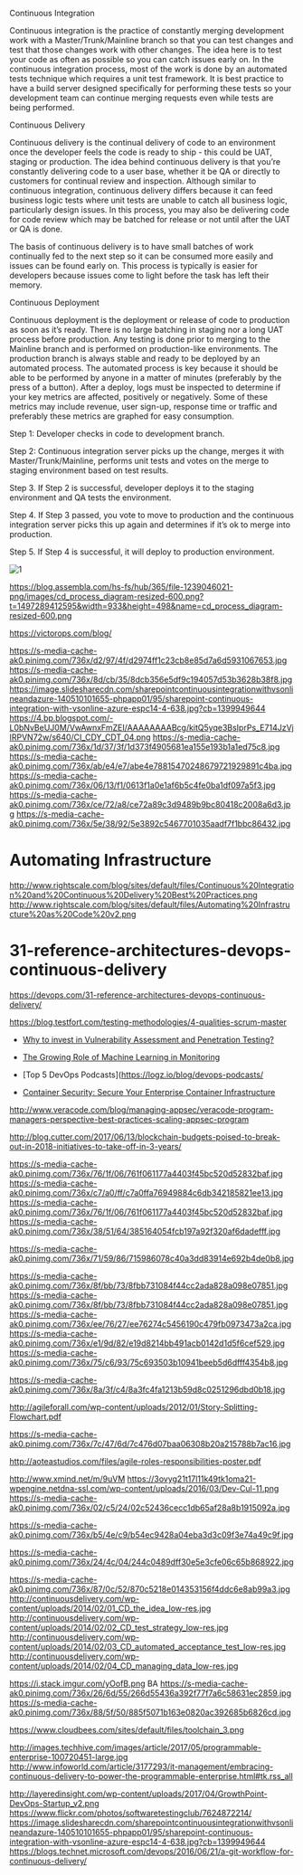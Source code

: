 
Continuous Integration
 

Continuous integration is the practice of constantly merging development work with a Master/Trunk/Mainline branch so that you can test changes and test that those changes work with other changes.  The idea here is to test your code as often as possible so you can catch issues early on.  In the continuous integration process, most of the work is done by an automated tests technique which requires a unit test framework.  It is best practice to have a build server designed specifically for performing these tests so your development team can continue merging requests even while tests are being performed.

Continuous Delivery
 

Continuous delivery is the continual delivery of code to an environment once the developer feels the code is ready to ship - this could be UAT, staging or production.  The idea behind continuous delivery is that you’re constantly delivering code to a user base, whether it be QA or directly to customers for continual review and inspection.  Although similar to continuous integration, continuous delivery differs because it can feed business logic tests where unit tests are unable to catch all business logic, particularly design issues. In this process, you may also be delivering code for code review which may be batched for release or not until after the UAT or QA is done.  

The basis of continuous delivery is to have small batches of work continually fed to the next step so it can be consumed more easily and issues can be found early on.  This process is typically is easier for developers because issues come to light before the task has left their memory.

Continuous Deployment
 

Continuous deployment is the deployment or release of code to production as soon as it’s ready.  There is no large batching in staging nor a long UAT process before production.  Any testing is done prior to merging to the Mainline branch and is performed on production-like environments.  The production branch is always stable and ready to be deployed by an automated process.  The automated process is key because it should be able to be performed by anyone in a matter of minutes (preferably by the press of a button).  After a deploy, logs must be inspected to determine if your key metrics are affected, positively or negatively.  Some of these metrics may include revenue, user sign-up, response time or traffic and preferably these metrics are graphed for easy consumption.  


Step 1:  Developer checks in code to development branch.

Step 2: Continuous integration server picks up the change, merges it with Master/Trunk/Mainline, performs unit tests and votes on the merge to staging environment based on test results.

Step 3. If Step 2 is successful, developer deploys it to the staging environment and QA tests the environment.

Step 4. If Step 3 passed, you vote to move to production and the continuous integration server picks this up again and determines if it’s ok to merge into production.

Step 5. If Step 4 is successful, it will deploy to production environment.  


![1](https://puppet.com/sites/default/files/2016-09/puppet_continuous_diagram.gif)


https://blog.assembla.com/hs-fs/hub/365/file-1239046021-png/images/cd_process_diagram-resized-600.png?t=1497289412595&width=933&height=498&name=cd_process_diagram-resized-600.png





https://victorops.com/blog/

https://s-media-cache-ak0.pinimg.com/736x/d2/97/4f/d2974ff1c23cb8e85d7a6d5931067653.jpg
https://s-media-cache-ak0.pinimg.com/736x/8d/cb/35/8dcb356e5df9c194057d53b3628b38f8.jpg
https://image.slidesharecdn.com/sharepointcontinuousintegrationwithvsonlineandazure-140510101655-phpapp01/95/sharepoint-continuous-integration-with-vsonline-azure-espc14-4-638.jpg?cb=1399949644
https://4.bp.blogspot.com/-L0bNvBeUJ0M/VwAwnxFmZEI/AAAAAAAABcg/kitQ5yqe3BsIprPs_E714JzVjIRPVN72w/s640/CI_CDY_CDT_04.png
https://s-media-cache-ak0.pinimg.com/736x/1d/37/3f/1d373f4905681ea155e193b1a1ed75c8.jpg
https://s-media-cache-ak0.pinimg.com/736x/ab/e4/e7/abe4e78815470248679721929891c4ba.jpg
https://s-media-cache-ak0.pinimg.com/736x/06/13/f1/0613f1a0e1af6b5c4fe0ba1df097a5f3.jpg
https://s-media-cache-ak0.pinimg.com/736x/ce/72/a8/ce72a89c3d9489b9bc80418c2008a6d3.jpg
https://s-media-cache-ak0.pinimg.com/736x/5e/38/92/5e3892c5467701035aadf7f1bbc86432.jpg


# Automating Infrastructure
http://www.rightscale.com/blog/sites/default/files/Continuous%20Integration%20and%20Continuous%20Delivery%20Best%20Practices.png
http://www.rightscale.com/blog/sites/default/files/Automating%20Infrastructure%20as%20Code%20v2.png

# 31-reference-architectures-devops-continuous-delivery
https://devops.com/31-reference-architectures-devops-continuous-delivery/


https://blog.testfort.com/testing-methodologies/4-qualities-scrum-master


* [Why to invest in Vulnerability Assessment and Penetration Testing?](http://www.cigniti.com/blog/invest-vulnerability-assessment-penetration-testing/)


* [The Growing Role of Machine Learning in Monitoring](https://logz.io/blog/machine-learning-in-monitoring/)

* [Top 5 DevOps Podcasts](https://logz.io/blog/devops-podcasts/


* [Container Security: Secure Your Enterprise Container Infrastructure](https://dzone.com/articles/container-security-lets-secure-your-enterprise-con-1)


http://www.veracode.com/blog/managing-appsec/veracode-program-managers-perspective-best-practices-scaling-appsec-program

http://blog.cutter.com/2017/06/13/blockchain-budgets-poised-to-break-out-in-2018-initiatives-to-take-off-in-3-years/



https://s-media-cache-ak0.pinimg.com/736x/76/1f/06/761f061177a4403f45bc520d52832baf.jpg
https://s-media-cache-ak0.pinimg.com/736x/c7/a0/ff/c7a0ffa76949884c6db342185821ee13.jpg
https://s-media-cache-ak0.pinimg.com/736x/76/1f/06/761f061177a4403f45bc520d52832baf.jpg
https://s-media-cache-ak0.pinimg.com/736x/38/51/64/385164054fcb197a92f320af6dadefff.jpg

https://s-media-cache-ak0.pinimg.com/736x/71/59/86/715986078c40a3dd83914e692b4de0b8.jpg


https://s-media-cache-ak0.pinimg.com/736x/8f/bb/73/8fbb731084f44cc2ada828a098e07851.jpg
https://s-media-cache-ak0.pinimg.com/736x/8f/bb/73/8fbb731084f44cc2ada828a098e07851.jpg
https://s-media-cache-ak0.pinimg.com/736x/ee/76/27/ee76274c5456190c479fb0973473a2ca.jpg
https://s-media-cache-ak0.pinimg.com/736x/e1/9d/82/e19d8214bb491acb0142d1d5f6cef529.jpg
https://s-media-cache-ak0.pinimg.com/736x/75/c6/93/75c693503b10941beeb5d6dfff4354b8.jpg

https://s-media-cache-ak0.pinimg.com/736x/8a/3f/c4/8a3fc4fa1213b59d8c0251296dbd0b18.jpg

http://agileforall.com/wp-content/uploads/2012/01/Story-Splitting-Flowchart.pdf


https://s-media-cache-ak0.pinimg.com/736x/7c/47/6d/7c476d07baa06308b20a215788b7ac16.jpg


http://aoteastudios.com/files/agile-roles-responsibilities-poster.pdf

http://www.xmind.net/m/9uVM
https://3ovyg21t17l11k49tk1oma21-wpengine.netdna-ssl.com/wp-content/uploads/2016/03/Dev-Cul-11.png
https://s-media-cache-ak0.pinimg.com/736x/02/c5/24/02c52436cecc1db65af28a8b1915092a.jpg

https://s-media-cache-ak0.pinimg.com/736x/b5/4e/c9/b54ec9428a04eba3d3c09f3e74a49c9f.jpg

https://s-media-cache-ak0.pinimg.com/736x/24/4c/04/244c0489dff30e5e3cfe06c65b868922.jpg

https://s-media-cache-ak0.pinimg.com/736x/87/0c/52/870c5218e014353156f4ddc6e8ab99a3.jpg
http://continuousdelivery.com/wp-content/uploads/2014/02/01_CD_the_idea_low-res.jpg
http://continuousdelivery.com/wp-content/uploads/2014/02/02_CD_test_strategy_low-res.jpg
http://continuousdelivery.com/wp-content/uploads/2014/02/03_CD_automated_acceptance_test_low-res.jpg
http://continuousdelivery.com/wp-content/uploads/2014/02/04_CD_managing_data_low-res.jpg

https://i.stack.imgur.com/yOofB.png
BA
https://s-media-cache-ak0.pinimg.com/736x/26/6d/55/266d55436a392f77f7a6c58631ec2859.jpg
https://s-media-cache-ak0.pinimg.com/736x/88/5f/50/885f5071b163e0820ac392685b6826cd.jpg

https://www.cloudbees.com/sites/default/files/toolchain_3.png

http://images.techhive.com/images/article/2017/05/programmable-enterprise-100720451-large.jpg
http://www.infoworld.com/article/3177293/it-management/embracing-continuous-delivery-to-power-the-programmable-enterprise.html#tk.rss_all

http://layeredinsight.com/wp-content/uploads/2017/04/GrowthPoint-DevOps-Startup_v2.png
https://www.flickr.com/photos/softwaretestingclub/7624872214/
https://image.slidesharecdn.com/sharepointcontinuousintegrationwithvsonlineandazure-140510101655-phpapp01/95/sharepoint-continuous-integration-with-vsonline-azure-espc14-4-638.jpg?cb=1399949644
https://blogs.technet.microsoft.com/devops/2016/06/21/a-git-workflow-for-continuous-delivery/
